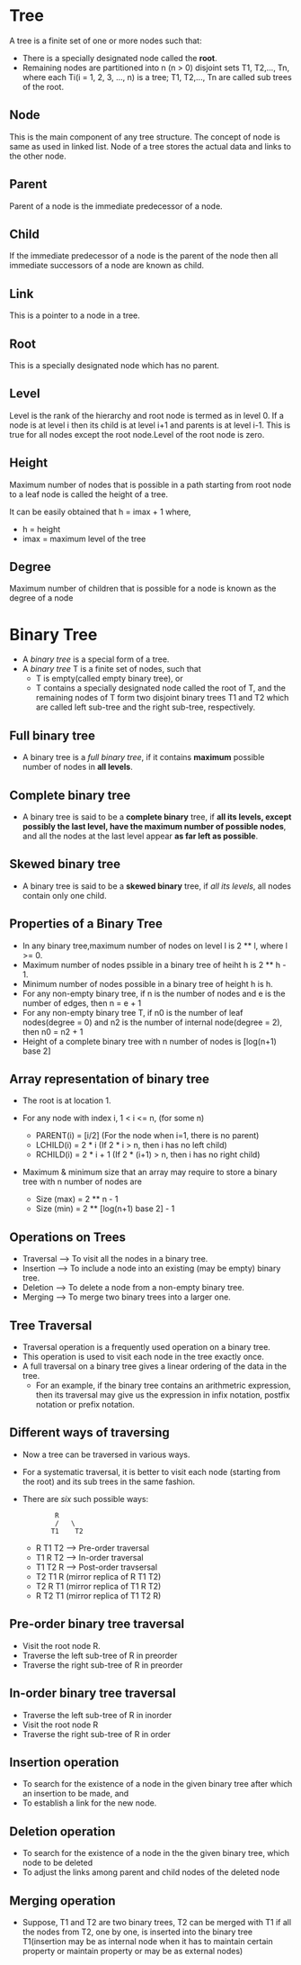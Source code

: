 # Tree

A tree is a finite set of one or more nodes such that:

* There is a specially designated node called the **root**.
* Remaining nodes are partitioned into n (n > 0) disjoint sets T1, T2,..., Tn, where 
each Ti(i = 1, 2, 3, ..., n) is a tree; T1, T2,..., Tn are called sub trees of the root.

## Node

This is the main component of any tree structure. The concept of node is same as used
in linked list. Node of a tree stores the actual data and links to the other node.

## Parent

Parent of a node is the immediate predecessor of a node. 

## Child

If the immediate predecessor of a node is the parent of the node then all immediate
successors of a node are known as child.

## Link

This is a pointer to a node in a tree. 

## Root

This is a specially designated node which has no parent.

## Level

Level is the rank of the hierarchy and root node is termed as in level 0. If a node is
at level i then its child is at level i+1 and parents is at level i-1. This is true
for all nodes except the root node.Level of the root node is zero.

## Height

Maximum number of nodes that is possible in a path starting from root node to a leaf
node is called the height of a tree. 

It can be easily obtained that h = imax + 1
where,
* h = height
* imax = maximum level of the tree            

## Degree

Maximum number of children that is possible for a node is known as the degree of a node

# Binary Tree

* A *binary tree* is a special form of a tree.
* A *binary tree* T is a finite set of nodes, such that 
	* T is empty(called empty binary tree), or
	* T contains a specially designated node called the root of T, and the remaining nodes
of T form two disjoint binary trees T1 and T2 which are called left sub-tree and the right sub-tree, respectively.

## Full binary tree

* A binary tree is a *full binary tree*, if it contains **maximum** possible number of nodes in **all levels**.

## Complete binary tree

* A binary tree is said to be a **complete binary** tree, if **all its levels, except
possibly the last level, have the maximum number of possible nodes**, and all the nodes at the last level appear **as far
left as possible**.

## Skewed binary tree
* A binary tree is said to be a **skewed binary** tree, if *all its levels*, all nodes contain only one child.

## Properties of a Binary Tree
* In any binary tree,maximum number of nodes on level l is 2 ** l, where l >= 0.
* Maximum number of nodes pssible in a binary tree of heiht h is 2 ** h - 1.
* Minimum number of nodes possible in a binary tree of height h is h.
* For any non-empty binary tree, if n is the number of nodes and e is the number of edges, then n = e + 1
* For any non-empty binary tree T, if n0 is the number of leaf nodes(degree = 0) and n2 is the number 
of internal node(degree = 2), then n0 = n2 + 1
* Height of a complete binary tree with n number of nodes is [log(n+1) base 2]


## Array representation of binary tree
* The root is at location 1.
* For any node with index i, 1 < i <= n, (for some n)
	* PARENT(i) = [i/2] (For the node when i=1, there is no parent)
	* LCHILD(i) = 2 * i (If 2 * i > n, then i has no left child)
	* RCHILD(i) = 2 * i + 1 (If 2 * (i+1) > n, then i has no right child)

* Maximum & minimum size that an array may require to store a binary tree with n number of nodes are
	* Size (max) = 2 ** n - 1
	* Size (min) = 2 ** [log(n+1) base 2] - 1

## Operations on Trees

* Traversal --> To visit all the nodes in a binary tree.
* Insertion --> To include a node into an existing (may be empty) binary tree.
* Deletion  --> To delete a node from a non-empty binary tree.
* Merging   --> To merge two binary trees into a larger one.

## Tree Traversal

* Traversal operation is a frequently used operation on a binary tree.
* This operation is used to visit each node in the tree exactly once.
* A full traversal on a binary tree gives a linear ordering of the data in the tree.
	* For an example, if the binary tree contains an arithmetric expression, then its traversal may
give us the expression in infix notation, postfix notation or prefix notation.

## Different ways of traversing
* Now a tree can be traversed in various ways.
* For a systematic traversal, it is better to visit each node (starting from the root) and its sub trees in the same fashion.
* There are *six* such possible ways:

			  R
		      /   \
		     T1    T2

	* R T1 T2 --> Pre-order traversal
	* T1 R T2 --> In-order traversal
	* T1 T2 R --> Post-order travsersal
	* T2 T1 R (mirror replica of R T1 T2)
	* T2 R T1 (mirror replica of T1 R T2)
	* R T2 T1 (mirror replica of T1 T2 R)
	
## Pre-order binary tree traversal
* Visit the root node R.
* Traverse the left sub-tree of R in preorder
* Traverse the right sub-tree of R in preorder

## In-order binary tree traversal
* Traverse the left sub-tree of R in inorder
* Visit the root node R
* Traverse the right sub-tree of R in order

## Insertion operation

* To search for the existence of a node in the given binary tree
after which an insertion to be made, and
* To establish a link for the new node.


## Deletion operation

* To search for the existence of a node in the the given binary 
tree, which node to be deleted
* To adjust the links among parent and child nodes of the deleted node


## Merging operation
* Suppose, T1 and T2 are two binary trees, T2 can be merged 
with T1 if all the nodes from T2, one by one, is inserted into
the binary tree T1(insertion may be as internal node when it has to maintain certain property or maintain
property or may be as external nodes)
